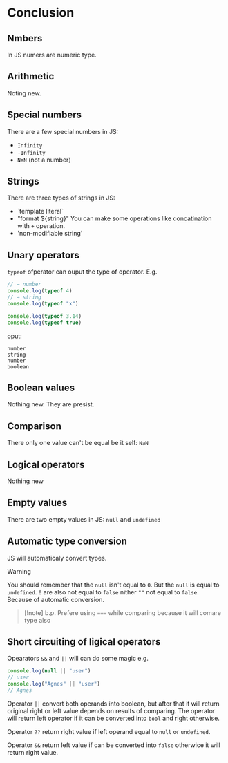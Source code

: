 # Conclusion

## Nmbers
In JS numers are numeric type.

## Arithmetic
Noting new.

## Special numbers
There are a few special numbers in JS:
- `Infinity`
- `-Infinity`
- `NaN` (not a number)

## Strings
There are three types of strings in JS:
- \`template literal\`
- "format ${string}" You can make some operations like concatination with `+` operation.
- 'non-modifiable string'

## Unary operators
`typeof` ofperator can ouput the type of operator. E.g.
```js
// → number
console.log(typeof 4)
// → string
console.log(typeof "x")

console.log(typeof 3.14)
console.log(typeof true)
```
oput:
```
number
string
number
boolean
```

## Boolean values
Nothing new. They are presist.

## Comparison
There only one value can't be equal be it self: `NaN`

## Logical operators
Nothing new

## Empty values
There are two empty values in JS: `null` and `undefined`

## Automatic type conversion

JS will automaticaly convert types.
> [!warning]
> You should remember that the `null` isn't equal to `0`. But the `null` is equal to `undefined`.
> `0` are also not equal to `false` nither `""` not equal to `false`. Because of automatic conversion.

> [!note] b.p.
> Prefere using `===` while comparing because it will comare type also

## Short circuiting of ligical operators

Opearators `&&` and `||` will can do some magic e.g.
```js
console.log(null || "user")
// user
console.log("Agnes" || "user")
// Agnes
```
Operator `||` convert both operands into boolean, but after that it will return original right or left value depends on results of comparing. The operator will return left operator if it can be converted into `bool` and right otherwise.

Operator `??` return right value if left operand equal to `null` or `undefined`.

Operator `&&` return left value  if can be converted into `false` otherwice it will return right value.

